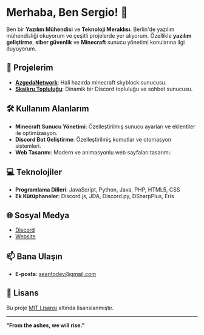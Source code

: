 # Merhaba, Ben Sergio! 👋

Ben bir **Yazılım Mühendisi** ve **Teknoloji Meraklısı**. Berlin'de yazılım mühendisliği okuyorum ve çeşitli projelerde yer alıyorum. Özellikle **yazılım geliştirme**, **siber güvenlik** ve **Minecraft** sunucu yönetimi konularına ilgi duyuyorum.

## 🚀 Projelerim

- **[AzgedaNetwork](https://seanto.online)**: Hali hazırda minecraft skyblock sunucusu.
- **[Skaikru Topluluğu](https://seanto.online)**: Dinamik bir Discord topluluğu ve sohbet sunucusu.

## 🛠️ Kullanım Alanlarım

- **Minecraft Sunucu Yönetimi**: Özelleştirilmiş sunucu ayarları ve eklentiler ile optimizasyon.
- **Discord Bot Geliştirme**: Özelleştirilmiş komutlar ve otomasyon sistemleri.
- **Web Tasarımı**: Modern ve animasyonlu web sayfaları tasarımı.

## 💻 Teknolojiler

- **Programlama Dilleri**: JavaScript, Python, Java, PHP, HTML5, CSS
- **Ek Kütüphaneler**: Discord.js, JDA, Discord.py, DSharpPlus, Eris
## 🌐 Sosyal Medya

- [Discord](https://discord.com/users/930886031824281651)
- [Website](https://seanto.online)

## 📫 Bana Ulaşın

- **E-posta**: seantodev@gmail.com

## 📜 Lisans

Bu proje [MIT Lisansı](LICENSE) altında lisanslanmıştır.

---

**“From the ashes, we will rise.”**
